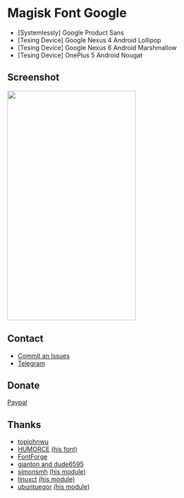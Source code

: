 # Magisk Font Google
* [Systemlessly] Google Product Sans
* [Tesing Device] Google Nexus 4 Android Lollipop
* [Tesing Device] Google Nexus 6 Android Marshmallow
* [Tesing Device] OnePlus 5 Android Nougat

## Screenshot ##
<img src="https://dl2.pushbulletusercontent.com/pIgKn9xO6K46dmlitpE5gtn8U0oF6ZM0/Screenshot_2017-11-10-19-21-54.png" height="519" width="291">

## Contact ##
* <a href="https://github.com/pirasalbe/Magisk_Font_Google/issues">Commit an Issues</a>
* <a href="https://t.me/pirasalbe">Telegram</a>

## Donate ##
<a href="https://paypal.me/pirasalbe">Paypal</a>

## Thanks ##
* <a href="https://github.com/topjohnwu">topjohnwu</a>
* <a href="https://github.com/HUMORCE">HUMORCE</a> <a href="https://github.com/Magisk-Modules-Repo/Systemlessly-Font-with-Tsukushimarugo-A-CJK-Sleek">(his font)</a>
* <a href="https://fontforge.github.io/en-US/">FontForge</a>
* <a href="https://forum.xda-developers.com/android/themes/fonts-flashable-zips-t3219827">gianton and dude6595</a>
* <a href="https://github.com/simonsmh">simonsmh</a> <a href="https://github.com/Magisk-Modules-Repo/magisk-notosanscjk-nougat">(his module)</a>
* <a href="https://github.com/sergiocastell">linuxct</a> <a href="https://github.com/sergiocastell/AndroidO-NotoColorEmojiReplacer">(his module)</a>
* <a href="https://github.com/ubuntuegor">ubuntuegor</a> <a href="https://github.com/Magisk-Modules-Repo/google-sans-enabler">(his module)</a>
